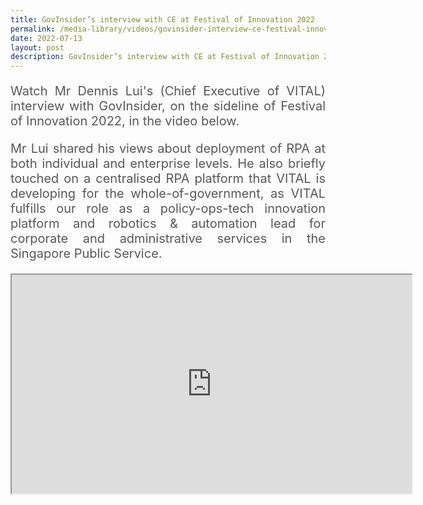 ```yaml
---
title: GovInsider’s interview with CE at Festival of Innovation 2022
permalink: /media-library/videos/govinsider-interview-ce-festival-innovation-2022/
date: 2022-07-13
layout: post
description: GovInsider’s interview with CE at Festival of Innovation 2022
---
```

<p style="font-size: 20px;color:#585858;text-align:justify;">
Watch Mr Dennis Lui's (Chief Executive of VITAL) interview with GovInsider, on the sideline of Festival of Innovation 2022, in the video below.
</p>
<p style="font-size: 20px;color:#585858;text-align:justify;">
Mr Lui shared his views about deployment of RPA at both individual and enterprise levels. He also briefly touched on a centralised RPA platform that VITAL is developing for the whole-of-government, as VITAL fulfills our role as a policy-ops-tech innovation platform and robotics & automation lead for corporate and administrative services in the Singapore Public Service.
</p>
<p class="home-video"><iframe allowfullscreen="" allow="encrypted-media" src="https://www.youtube.com/embed/JayEPeaDskk?rel=0&amp;showinfo=0" height="350" width="640" title="SSON Asia Advisory Board Member Interview Video" id="video_player"></iframe></p>